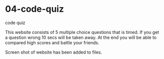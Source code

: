 # 04-code-quiz
code quiz 

This website consists of 5 multiple choice questions that is timed. If you get a question wrong 10 secs will be taken away. At the end you will be able to compared high scores and battle your friends. 

Screen shot of website has been added to files. 
